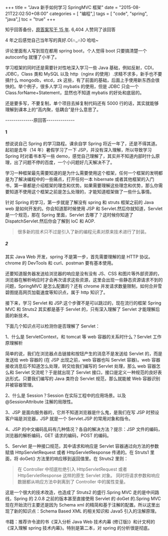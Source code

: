 +++
title = "Java 新手如何学习 SpringMVC 框架"
date = "2015-08-21T22:02:50+08:00"
categories = [ "编程",]
tags = [ "code", "spring", "java",]
toc = "true"
+++


知乎回答备份，[原答案写于 15 年](https://www.zhihu.com/question/21142149/answer/52383396).
6,404 人赞同了该回答

<!--more-->

4 年之后感觉自己当年写的真好.O(∩_∩)O 哈哈~

评论里面有人写到现在都用 spring boot，个人觉得 boot 只要搞清楚一个 autoconfig 就懂了小半了。

学习框架的同时还是需要针对性地深入学习一些 Java 基础，例如反射，CDI，JDBC，Class 类和 MySQL 以及 http（nginx 的使用）.求精不求多，新手也不要搞什么 mongodb，etcd，zk 这些，有了前面的基础，后面上手使用新东西会很快的。举个例子，很多人学习 mybatis 的使用，但是 JDBC 只会一个 Class.forName+Statement，显然也不知道 mybatis 的好处和底层的。

还是要多写，不要复制，单个项目去掉复制代码还有 5000 行的话，其实就能够理解到课本上的“高内聚，低耦合”是什么意思了。

--------------原回答--------------
#### 1 
想说说自己 Spring 的学习路程。课余自学 Spring 将近一年了，还是不得其道。起初是去年（14 年）暑假学习了一下 JSP，并没有深入理解，所以导致学习 Spring 时对着书本写一些 demo，感觉自己理解了，其实并不知道内部时什么原理，出了问题不停的百度，一个小问题好几天解决不了。

学习一种框架最先需要知道的是为什么需要使用这个框架，任何一个框架的发明都是为了解决编程中的一些痛点，打开任何一本 hibernate 或者其他框架的入门书，第一章都是介绍框架的理念和优势。如果需要理解这些理念和优势，那么你需要知道不使用这个框架之前是怎么处理的，才能知道框架做了一些什么事情。

针对 Spring 的学习，第一步就是了解没有 spring 和 struts 框架之前的 Java web 是如何开发的。你会知道那时候使用 JSP 和 Servlet.然后你就知道，Servlet 是一个规范，那在 Spring 里面，Servlet 去哪了？这时候你知道了 DispatchServlet.然后你会了解到 IoC 和 AOP. 

> 很多新的技术只不过是引入了新的编程元素对原来技术进行了封装。


##### 2
其实 Java Web 开发，spring 不是第一步，首先需要理解的是 HTTP 协议。chrome 的 DevTools 和 curl、postman 要有基本使用。

还要知道服务器发送给浏览器的响应是没有没有 JS、CSS 和图片等外部资源的，浏览器在解析响应时才会再次请求这些资源，这里会出现一些静态资源请求不到的问题，SpringMVC 是怎么配置的？还有 chrome 并发请求数量限制，如何合并雪碧图提高网页加载速度等知识点，属于 http 知识了。

接下来，学习 Servlet 和 JSP.这个步骤不是可以跳过的，现在流行的框架 Spring MVC 和 Struts2 其实都是基于 Servlet 的，只有深入理解了 Servlet 才能理解后面的新技术。

下面几个知识点可以检测你是否理解了 Servlet：

1、什么是 ServletContext，和 tomcat 等 web 容器的关系时什么？Servlet 工作原理解析

简单的说，我们在浏览器点击链接和按钮产生的消息不是发送给 Servlet 的，而是发送给 web 容器的 (在 JSP 出现之前，web 容器也叫 Servlet 容器)。web 容器接收消息后不知道怎么处理，转交给我们编写的 Servlet 处理，那么 web 容器怎么和 Servlet 交流呢？于是就出现了 Servlet 接口，接口是定义一种规范的良好表达形式。只要我们编写的 Java 类符合 Servlet 规范，那么就能被 Web 容器识别并被容器管理。

2、什么是 Session？Session 在实际工程中的应用场景。以及@SessionAttribute 注解的局限性。

3、JSP 是面向服务器的，它并不知道浏览器是什么鬼，是我们在写 JSP 时预设客户端是浏览器，JSP 就是一个 Servlet.JSP 的常用对象和指令。

4、JSP 的中文编码乱码有几种情况？各自的解决方法？提示：JSP 文件的编码，浏览器的解析编码，GET 请求的编码，POST 的编码。

5、Servlet 是一种接口规范，其中请求和响应是 Servlet 容器通过向方法的参数赋值 HttpServletRequest 或者 HttpServletResponse 传递的。在 Struts1 里面，将 doGet() 方法里的响应移到返回值里。在 Struts2 里则：

> 在 Controller 中彻底杜绝引入 HttpServletRequest 或者 HttpServletResponse 这样的原生 Servlet 对象。
> 同时将请求参数和响应数据都从响应方法中剥离到了 Controller 中的属性变量。


这是一个很大的技术改造，也造成了 Struts2 的盛行.Spring MVC 走的是中间路线，Spring 的 2.0.8 之前的版本甚至直接使用 Servlet 的 doGet 的.Spring MVC 现在开始流行主要还是因为 Schema xml 的精简和基于注解的配置。所以这里出现了新的知识点：Schema Based XML 的相关知识和 Java5 引入的注解原理。


书籍：推荐许令波的书《深入分析 Java Web 技术内幕 (修订版)》和计文柯的《深入理解 spring 技术内幕》。特别是第二本，对 spring 的分析很是彻底。
